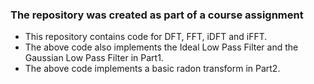 ### The repository was created as part of a course assignment
* This repository contains code for DFT, FFT, iDFT and iFFT.
* The above code also implements the Ideal Low Pass Filter and the Gaussian Low Pass Filter in Part1.
* The above code implements a basic radon transform in Part2.

